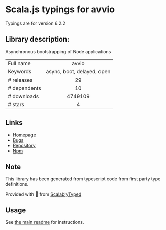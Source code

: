 
# Scala.js typings for avvio

Typings are for version 6.2.2

## Library description:
Asynchronous bootstrapping of Node applications

|                    |                 |
| ------------------ | :-------------: |
| Full name          | avvio |
| Keywords           | async, boot, delayed, open |
| # releases         | 29 |
| # dependents       | 10 |
| # downloads        | 4749109 |
| # stars            | 4 |

## Links
- [Homepage](https://github.com/mcollina/avvio#readme)
- [Bugs](https://github.com/mcollina/avvio/issues)
- [Repository](https://github.com/mcollina/avvio)
- [Npm](https://www.npmjs.com/package/avvio)
    


## Note
This library has been generated from typescript code from first party type definitions.

Provided with :purple_heart: from [ScalablyTyped](https://github.com/oyvindberg/ScalablyTyped)

## Usage
See [the main readme](../../readme.md) for instructions.


